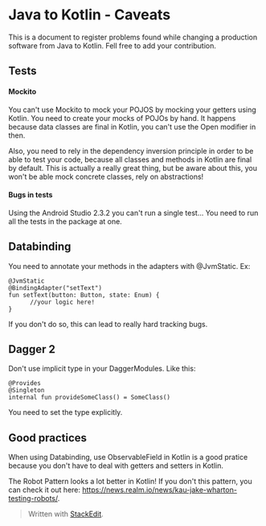 # Java to Kotlin - Caveats
This is a document to register problems found while changing a production software from Java to Kotlin. Fell free to add your contribution. 

## Tests
#### Mockito
You can't use Mockito to mock your POJOS by mocking your getters using Kotlin. You need to create your mocks of POJOs by hand. It happens because data classes are final in Kotlin, you can't use the Open modifier in then. 

Also, you need to rely in the dependency inversion principle in order to be able to test your code, because all classes and methods in Kotlin are final by default. This is actually a really great thing, but be aware about this, you won't be able mock concrete classes, rely on abstractions!

#### Bugs in tests
Using the Android Studio 2.3.2 you can't run a single test... You need to run all the tests in the package at one. 


## Databinding
You need to annotate your methods in the adapters with @JvmStatic. Ex:

    @JvmStatic
    @BindingAdapter("setText")
    fun setText(button: Button, state: Enum) {
          //your logic here!
    }

If you don't do so, this can lead to really hard tracking bugs. 

## Dagger 2
Don't use implicit type in your DaggerModules. Like this:

    @Provides
    @Singleton
    internal fun provideSomeClass() = SomeClass()

You need to set the type explicitly. 

## Good practices 
When using Databinding, use ObservableField in Kotlin is a good pratice because you don't have to deal with getters and setters in Kotlin. 

The Robot Pattern looks a lot better in Kotlin! If you don't this pattern, you can check it out here: https://news.realm.io/news/kau-jake-wharton-testing-robots/. 

> Written with [StackEdit](https://stackedit.io/).
